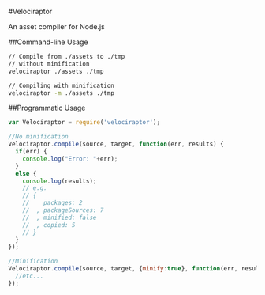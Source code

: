 #Velociraptor

An asset compiler for Node.js

##Command-line Usage
```bash
// Compile from ./assets to ./tmp
// without minification
velociraptor ./assets ./tmp

// Compiling with minification
velociraptor -m ./assets ./tmp
```

##Programmatic Usage
```js
var Velociraptor = require('velociraptor');

//No minification
Velociraptor.compile(source, target, function(err, results) {
  if(err) {
    console.log("Error: "+err);
  }
  else {
    console.log(results);
    // e.g.
    // {
    //    packages: 2
    //  , packageSources: 7
    //  , minified: false
    //  , copied: 5
    // }
  }
});

//Minification
Velociraptor.compile(source, target, {minify:true}, function(err, results) {
  //etc...
});
```